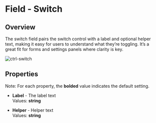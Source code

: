 # Field - Switch

## Overview
The switch field pairs the switch control with a label and optional helper text, making it easy for users to understand what they’re toggling. It’s a great fit for forms and settings panels where clarity is key.

![ctrl-switch](https://github.com/user-attachments/assets/c8754544-5c81-4dd5-a496-52ec97006dec)


## Properties
Note: For each property, the **bolded** value indicates the default setting.

- **Label** - The label text  
  Values: **string**

- **Helper** - Helper text  
  Values: **string**
